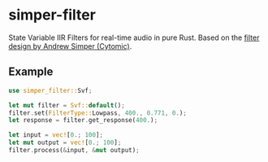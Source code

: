 # simper-filter

State Variable IIR Filters for real-time audio in pure Rust.
Based on the [filter design by Andrew Simper (Cytomic)](https://cytomic.com/files/dsp/SvfLinearTrapOptimised2.pdf).

## Example
```Rust
use simper_filter::Svf;

let mut filter = Svf::default();
filter.set(FilterType::Lowpass, 400., 0.771, 0.);
let response = filter.get_response(400.);

let input = vec![0.; 100];
let mut output = vec![0.; 100];
filter.process(&input, &mut output);
```